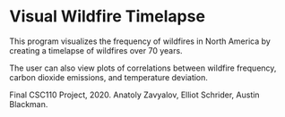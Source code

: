 # Visual Wildfire Timelapse

This program visualizes the frequency of wildfires in North America by creating a timelapse of wildfires over 70 years.

The user can also view plots of correlations between wildfire frequency, carbon dioxide emissions, and temperature deviation.

Final CSC110 Project, 2020. Anatoly Zavyalov, Elliot Schrider, Austin Blackman.
